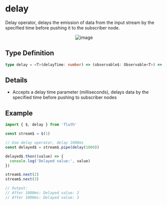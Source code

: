 # delay

Delay operator, delays the emission of data from the input stream by the specified time before pushing it to the subscriber node.

<div style="display: flex; justify-content: center">
  <img src="/delay.drawio.svg" alt="image" >
</div>

## Type Definition

```typescript
type delay = <T>(delayTime: number) => (observable$: Observable<T>) => Observable<T>
```

## Details

- Accepts a delay time parameter (milliseconds), delays data by the specified time before pushing to subscriber nodes

## Example

```typescript
import { $, delay } from 'fluth'

const stream$ = $(1)

// Use delay operator, delay 1000ms
const delayed$ = stream$.pipe(delay(1000))

delayed$.then((value) => {
  console.log('Delayed value:', value)
})

stream$.next(2)
stream$.next(3)

// Output:
// After 1000ms: Delayed value: 2
// After 1000ms: Delayed value: 3
```
